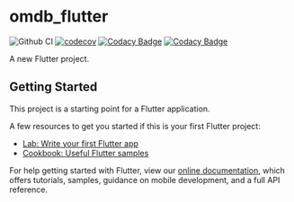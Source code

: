 # omdb_flutter

![Github CI](https://github.com/rafaelmeteoro/omdb-flutter/actions/workflows/flutter-ci.yml/badge.svg?branch=main)
[![codecov](https://codecov.io/gh/rafaelmeteoro/omdb-flutter/branch/main/graph/badge.svg?token=0MOKJSGOJ4)](https://codecov.io/gh/rafaelmeteoro/omdb-flutter)
[![Codacy Badge](https://app.codacy.com/project/badge/Grade/828678c44517445fa4eec790fa8cb58d)](https://www.codacy.com/gh/rafaelmeteoro/omdb-flutter/dashboard?utm_source=github.com&amp;utm_medium=referral&amp;utm_content=rafaelmeteoro/omdb-flutter&amp;utm_campaign=Badge_Grade)
[![Codacy Badge](https://app.codacy.com/project/badge/Coverage/828678c44517445fa4eec790fa8cb58d)](https://www.codacy.com/gh/rafaelmeteoro/omdb-flutter/dashboard?utm_source=github.com&utm_medium=referral&utm_content=rafaelmeteoro/omdb-flutter&utm_campaign=Badge_Coverage)

A new Flutter project.

## Getting Started

This project is a starting point for a Flutter application.

A few resources to get you started if this is your first Flutter project:

- [Lab: Write your first Flutter app](https://flutter.dev/docs/get-started/codelab)
- [Cookbook: Useful Flutter samples](https://flutter.dev/docs/cookbook)

For help getting started with Flutter, view our
[online documentation](https://flutter.dev/docs), which offers tutorials,
samples, guidance on mobile development, and a full API reference.
